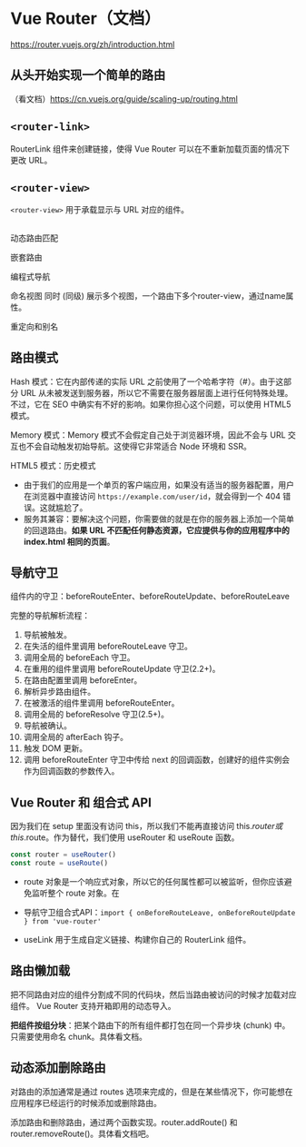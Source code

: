 # Vue Router（文档）

https://router.vuejs.org/zh/introduction.html

## 从头开始实现一个简单的路由

（看文档）https://cn.vuejs.org/guide/scaling-up/routing.html


## `<router-link>`

RouterLink 组件来创建链接，使得 Vue Router 可以在不重新加载页面的情况下更改 URL。

## `<router-view>`

`<router-view>` 用于承载显示与 URL 对应的组件。

## 

动态路由匹配

嵌套路由

编程式导航

命名视图
同时 (同级) 展示多个视图，一个路由下多个router-view，通过name属性。

重定向和别名

## 路由模式

Hash 模式：它在内部传递的实际 URL 之前使用了一个哈希字符（#）。由于这部分 URL 从未被发送到服务器，所以它不需要在服务器层面上进行任何特殊处理。不过，它在 SEO 中确实有不好的影响。如果你担心这个问题，可以使用 HTML5 模式。

Memory 模式：Memory 模式不会假定自己处于浏览器环境，因此不会与 URL 交互也不会自动触发初始导航。这使得它非常适合 Node 环境和 SSR。

HTML5 模式：历史模式
- 由于我们的应用是一个单页的客户端应用，如果没有适当的服务器配置，用户在浏览器中直接访问 `https://example.com/user/id`，就会得到一个 404 错误。这就尴尬了。
- 服务其兼容：要解决这个问题，你需要做的就是在你的服务器上添加一个简单的回退路由。**如果 URL 不匹配任何静态资源，它应提供与你的应用程序中的 index.html 相同的页面**。

## 导航守卫

组件内的守卫：beforeRouteEnter、beforeRouteUpdate、beforeRouteLeave

完整的导航解析流程：
1. 导航被触发。
2. 在失活的组件里调用 beforeRouteLeave 守卫。
3. 调用全局的 beforeEach 守卫。
4. 在重用的组件里调用 beforeRouteUpdate 守卫(2.2+)。
5. 在路由配置里调用 beforeEnter。
6. 解析异步路由组件。
7. 在被激活的组件里调用 beforeRouteEnter。
8. 调用全局的 beforeResolve 守卫(2.5+)。
9. 导航被确认。
10. 调用全局的 afterEach 钩子。
11. 触发 DOM 更新。
12. 调用 beforeRouteEnter 守卫中传给 next 的回调函数，创建好的组件实例会作为回调函数的参数传入。

## Vue Router 和 组合式 API

因为我们在 setup 里面没有访问 this，所以我们不能再直接访问 this.$router 或 this.$route。作为替代，我们使用 useRouter 和 useRoute 函数。
```js
const router = useRouter()
const route = useRoute()
```

- route 对象是一个响应式对象，所以它的任何属性都可以被监听，但你应该避免监听整个 route 对象。在

- 导航守卫组合式API：`import { onBeforeRouteLeave, onBeforeRouteUpdate } from 'vue-router'`

- useLink 用于生成自定义链接、构建你自己的 RouterLink 组件。

## 路由懒加载

把不同路由对应的组件分割成不同的代码块，然后当路由被访问的时候才加载对应组件。
Vue Router 支持开箱即用的动态导入。

**把组件按组分块**：把某个路由下的所有组件都打包在同一个异步块 (chunk) 中。只需要使用命名 chunk。具体看文档。

## 动态添加删除路由

对路由的添加通常是通过 routes 选项来完成的，但是在某些情况下，你可能想在应用程序已经运行的时候添加或删除路由。

添加路由和删除路由，通过两个函数实现。router.addRoute() 和 router.removeRoute()。具体看文档吧。

